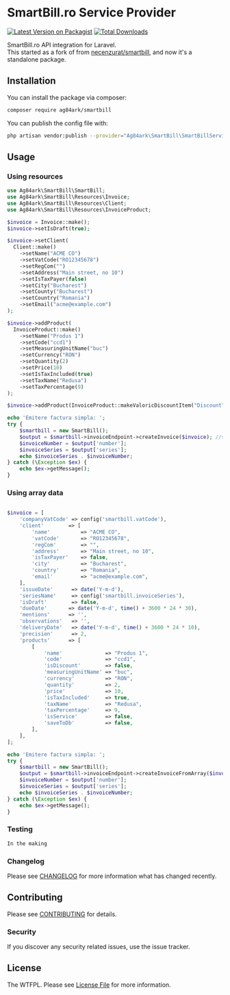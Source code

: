 # SmartBill.ro Service Provider

[![Latest Version on Packagist](https://img.shields.io/packagist/v/ag84ark/smartbill.svg?style=flat-square)](https://packagist.org/packages/ag84ark/smartbill)
[![Total Downloads](https://img.shields.io/packagist/dt/ag84ark/smartbill.svg?style=flat-square)](https://packagist.org/packages/ag84ark/smartbill)

SmartBill.ro API integration for Laravel.  
This started as a fork of from  [necenzurat/smartbill](https://github.com/necenzurat/smartbill), and now it's a standalone package.

## Installation

You can install the package via composer:

```bash
composer require ag84ark/smartbill
```

You can publish the config file with:
```bash
php artisan vendor:publish --provider="Ag84ark\SmartBill\SmartBillServiceProvider" --tag="laravel-smartbill-config"
```

## Usage

### Using resources

```php
use Ag84ark\SmartBill\SmartBill;
use Ag84ark\SmartBill\Resources\Invoice;
use Ag84ark\SmartBill\Resources\Client;
use Ag84ark\SmartBill\Resources\InvoiceProduct;

$invoice = Invoice::make();
$invoice->setIsDraft(true);

$invoice->setClient(
  Client::make()
    ->setName("ACME CO")
    ->setVatCode("RO12345678")
    ->setRegCom("")
    ->setAddress("Main street, no 10")
    ->setIsTaxPayer(false)
    ->setCity("Bucharest")
    ->setCounty("Bucharest")
    ->setCountry("Romania")
    ->setEmail("acme@example.com")
);

$invoice->addProduct(
  InvoiceProduct::make()
    ->setName("Produs 1")
    ->setCode("ccd1")
    ->setMeasuringUnitName("buc")
    ->setCurrency("RON")
    ->setQuantity(2)
    ->setPrice(10)
    ->setIsTaxIncluded(true)
    ->setTaxName("Redusa")
    ->setTaxPercentage(9)
);

$invoice->addProduct(InvoiceProduct::makeValoricDiscountItem("Discount", 5));

echo 'Emitere factura simpla: ';
try {
    $smartbill = new SmartBill();
    $output = $smartbill->invoiceEndpoint->createInvoice($invoice); //see docs for response
    $invoiceNumber = $output['number'];
    $invoiceSeries = $output['series'];
    echo $invoiceSeries . $invoiceNumber;
} catch (\Exception $ex) {
    echo $ex->getMessage();
}

```


### Using array data

```php

$invoice = [
    'companyVatCode' => config('smartbill.vatCode'),
    'client' 		=> [
        'name' 			=> "ACME CO",
        'vatCode' 		=> "RO12345678",
        'regCom' 		=> "",
        'address' 		=> "Main street, no 10",
        'isTaxPayer' 	=> false,
        'city' 			=> "Bucharest",
        'country' 		=> "Romania",
        'email' 		=> "acme@example.com",
    ],
    'issueDate'      => date('Y-m-d'),
    'seriesName'     => config('smartbill.invoiceSeries'),
    'isDraft'        => false,
    'dueDate'		=> date('Y-m-d', time() + 3600 * 24 * 30),
    'mentions'		=> '',
    'observations'   => '',
    'deliveryDate'   => date('Y-m-d', time() + 3600 * 24 * 10),
    'precision'      => 2,
    'products'		=> [
        [
            'name' 				=> "Produs 1",
            'code' 				=> "ccd1",
            'isDiscount' 		=> false,
            'measuringUnitName' => "buc",
            'currency' 			=> "RON",
            'quantity' 			=> 2,
            'price' 			=> 10,
            'isTaxIncluded' 	=> true,
            'taxName' 			=> "Redusa",
            'taxPercentage' 	=> 9,
            'isService'         => false,
            'saveToDb'          => false,
        ],
    ],
];

echo 'Emitere factura simpla: ';
try {
    $smartbill = new SmartBill();
    $output = $smartbill->invoiceEndpoint->createInvoiceFromArray($invoice); //see docs for response
    $invoiceNumber = $output['number'];
    $invoiceSeries = $output['series'];
    echo $invoiceSeries . $invoiceNumber;
} catch (\Exception $ex) {
    echo $ex->getMessage();
}
```



### Testing

``` bash
In the making
```

### Changelog

Please see [CHANGELOG](CHANGELOG.md) for more information what has changed recently.

## Contributing

Please see [CONTRIBUTING](CONTRIBUTING.md) for details.

### Security

If you discover any security related issues, use the issue tracker.

## License

The WTFPL. Please see [License File](LICENSE.md) for more information.
